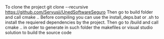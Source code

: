 To clone the project 
git clone --recursive https://github.com/Seryusjj/UnedSoftwareSeguro
Then go to build folder and call cmake ..
Before compiling you can use the install_deps.bat or .sh to install the requiered dependencies by the project. Then go to /build and call cmake .. in order to generate in such folder the makefiles or visual studio solution to build the source code
